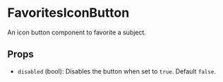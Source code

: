 # FavoritesIconButton

An icon button component to favorite a subject.

## Props

- `disabled` (bool): Disables the button when set to `true`. Default `false`.
